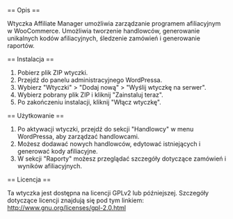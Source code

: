 == Opis ==

Wtyczka Affiliate Manager umożliwia zarządzanie programem afiliacyjnym w WooCommerce. Umożliwia tworzenie handlowców, generowanie unikalnych kodów afiliacyjnych, śledzenie zamówień i generowanie raportów.

== Instalacja ==

1. Pobierz plik ZIP wtyczki.
2. Przejdź do panelu administracyjnego WordPressa.
3. Wybierz "Wtyczki" > "Dodaj nową" > "Wyślij wtyczkę na serwer".
4. Wybierz pobrany plik ZIP i kliknij "Zainstaluj teraz".
5. Po zakończeniu instalacji, kliknij "Włącz wtyczkę".

== Użytkowanie ==

1. Po aktywacji wtyczki, przejdź do sekcji "Handlowcy" w menu WordPressa, aby zarządzać handlowcami.
2. Możesz dodawać nowych handlowców, edytować istniejących i generować kody afiliacyjne.
3. W sekcji "Raporty" możesz przeglądać szczegóły dotyczące zamówień i wyników afiliacyjnych.

== Licencja ==

Ta wtyczka jest dostępna na licencji GPLv2 lub późniejszej. Szczegóły dotyczące licencji znajdują się pod tym linkiem: http://www.gnu.org/licenses/gpl-2.0.html
